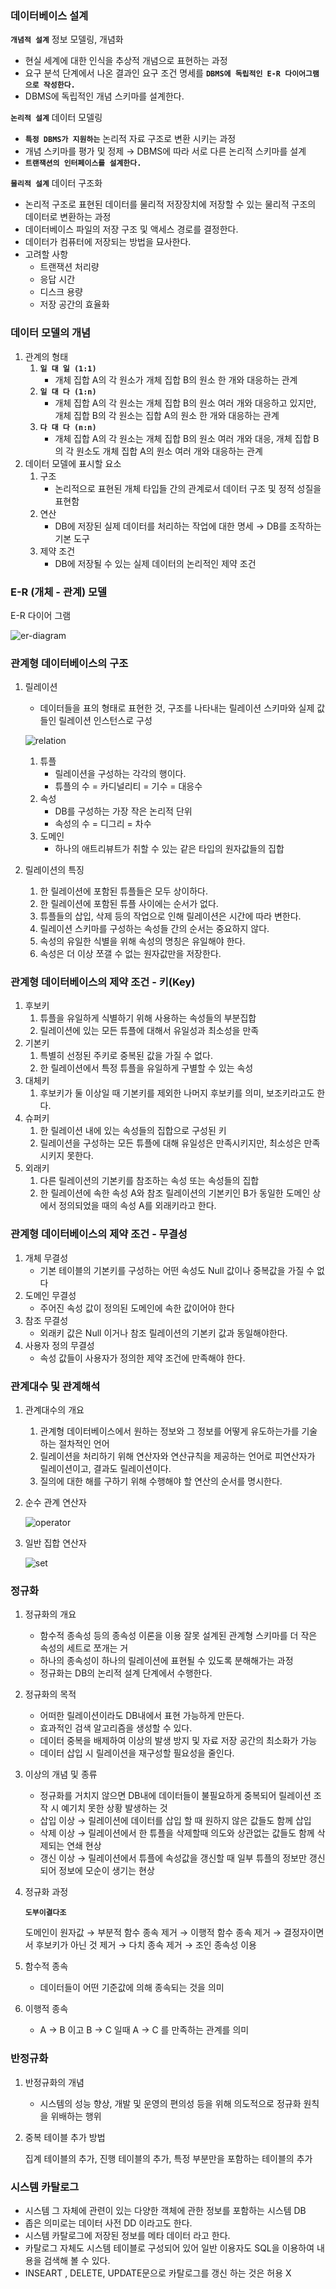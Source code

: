 ### 데이터베이스 설계

**`개념적 설계`** 정보 모델링, 개념화

- 현실 세계에 대한 인식을 추상적 개념으로 표현하는 과정
- 요구 분석 단계에서 나온 결과인 요구 조건 명세를 **`DBMS에 독립적인 E-R 다이어그램으로 작성한다.`**
- DBMS에 독립적인 개념 스키마를 설계한다.

**`논리적 설계`** 데이터 모델링

- **`특정 DBMS가 지원하는`** 논리적 자료 구조로 변환 시키는 과정
- 개념 스키마를 평가 및 정제 → DBMS에 따라 서로 다른 논리적 스키마를 설계
- **`트랜잭션의 인터페이스를 설계한다.`**

**`물리적 설계`** 데이터 구조화

- 논리적 구조로 표현된 데이터를 물리적 저장장치에 저장할 수 있는 물리적 구조의 데이터로 변환하는 과정
- 데이터베이스 파일의 저장 구조 및 액세스 경로를 결정한다.
- 데이터가 컴퓨터에 저장되는 방법을 묘사한다.
- 고려할 사항
    - 트랜잭션 처리량
    - 응답 시간
    - 디스크 용량
    - 저장 공간의 효율화

### 데이터 모델의 개념

1. 관계의 형태
    1. **`일 대 일 (1:1)`** 
        - 개체 집합 A의  각 원소가 개체 집합 B의 원소 한 개와 대응하는 관계
    2. **`일 대 다 (1:n)`** 
        - 개체 집합 A의 각 원소는 개체 집합 B의 원소 여러 개와 대응하고 있지만, 개체 집합 B의 각 원소는 집합 A의 원소 한 개와 대응하는 관계
    3. **`다 대 다 (n:n)`** 
        - 개체 집합 A의 각 원소는 개체 집합 B의 원소 여러 개와 대응, 개체 집합 B의 각 원소도 개체 집합 A의 원소 여러 개와 대응하는 관계
2. 데이터 모델에 표시할 요소
    1. 구조
        - 논리적으로 표현된 개체 타입들 간의 관계로서 데이터 구조 및 정적 성질을 표현함
    2. 연산
        - DB에 저장된 실제 데이터를 처리하는 작업에 대한 명세 → DB를 조작하는 기본 도구
    3. 제약 조건
        - DB에 저장될 수 있는 실제 데이터의 논리적인 제약 조건

### E-R (개체 - 관계) 모델

E-R 다이어 그램 

![er-diagram](../images/er-diagram.png)

### 관계형 데이터베이스의 구조

1. 릴레이션
    - 데이터들을 표의 형태로 표현한 것, 구조를 나타내는 릴레이션 스키마와 실제 값들인 릴레이션 인스턴스로 구성
    
    ![relation](../images/relation.png)
    
    1. 튜플
        - 릴레이션을 구성하는 각각의 행이다.
        - 튜플의 수 = 카디널리티 = 기수 = 대응수
    2. 속성
        - DB를 구성하는 가장 작은 논리적 단위
        - 속성의 수 = 디그리 = 차수
    3. 도메인
        - 하나의 애트리뷰트가 취할 수 있는 같은 타입의 원자값들의 집합
2. 릴레이션의 특징
    1. 한 릴레이션에 포함된 튜플들은 모두 상이하다.
    2. 한 릴레이션에 포함된 튜플 사이에는 순서가 없다.
    3. 튜플들의 삽입, 삭제 등의 작업으로 인해 릴레이션은 시간에 따라 변한다.
    4. 릴레이션 스키마를 구성하는 속성들 간의 순서는 중요하지 않다.
    5. 속성의 유일한 식별을 위해 속성의 명칭은 유일해야 한다.
    6. 속성은 더 이상 쪼갤 수 없는 원자값만을 저장한다.

### 관계형 데이터베이스의 제약 조건 - 키(Key)

1. 후보키
    1. 튜플을 유일하게 식별하기 위해 사용하는 속성들의 부분집합
    2. 릴레이션에 있는 모든 튜플에 대해서 유일성과 최소성을 만족
2. 기본키
    1. 특별히 선정된 주키로 중복된 값을 가질 수 없다.
    2. 한 릴레이션에서 특정 튜플을 유일하게 구별할 수 있는 속성
3. 대체키
    1. 후보키가 둘 이상일 때 기본키를 제외한 나머지 후보키를 의미, 보조키라고도 한다.
4. 슈퍼키
    1. 한 릴레이션 내에 있는 속성들의 집합으로 구성된 키
    2. 릴레이션을 구성하는 모든 튜플에 대해 유일성은 만족시키지만, 최소성은 만족시키지 못한다.
5. 외래키
    1. 다른 릴레이션의 기본키를 참조하는 속성 또는 속성들의 집합
    2. 한 릴레이션에 속한 속성 A와 참조 릴레이션의 기본키인 B가 동일한 도메인 상에서 정의되었을 때의 속성 A를 외래키라고 한다.

### 관계형 데이터베이스의 제약 조건 - 무결성

1. 개체 무결성
    - 기본 테이블의 기본키를 구성하는 어떤 속성도 Null 값이나 중복값을 가질 수 없다
2. 도메인 무결성
    - 주어진 속성 값이 정의된 도메인에 속한 값이어야 한다
3. 참조 무결성
    - 외래키 값은 Null 이거나 참조 릴레이션의 기본키 값과 동일해야한다.
4. 사용자 정의 무결성
    - 속성 값들이 사용자가 정의한 제약 조건에 만족해야 한다.

### 관계대수 및 관계해석

1. 관계대수의 개요
    1. 관계형 데이터베이스에서 원하는 정보와 그 정보를 어떻게 유도하는가를 기술하는 절차적인 언어
    2. 릴레이션을 처리하기 위해 연산자와 연산규칙을 제공하는 언어로 피연산자가 릴레이션이고, 결과도 릴레이션이다.
    3. 질의에 대한 해를 구하기 위해 수행해야 할 연산의 순서를 명시한다.
2. 순수 관계 연산자
    
    ![operator](../images/operator.png)
    
3. 일반 집합 연산자
    
    ![set](../images/set.png)
    

### 정규화

1. 정규화의 개요
    - 함수적 종속성 등의 종속성 이론을 이용 잘못 설계된 관계형 스키마를 더 작은 속성의 세트로 쪼개는 거
    - 하나의 종속성이 하나의 릴레이션에 표현될 수 있도록 분해해가는 과정
    - 정규화는 DB의 논리적 설계 단계에서 수행한다.
2. 정규화의 목적
    - 어떠한 릴레이션이라도 DB내에서 표현 가능하게 만든다.
    - 효과적인 검색 알고리즘을 생성할 수 있다.
    - 데이터 중복을 배제하여 이상의 발생 방지 및 자료 저장 공간의 최소화가 가능
    - 데이터 삽입 시 릴레이션을 재구성할 필요성을 줄인다.
3. 이상의 개념 및 종류
    - 정규화를 거치지 않으면 DB내에 데이터들이 불필요하게 중복되어 릴레이션 조작 시 예기치 못한 상황 발생하는 것
    - 삽입 이상 → 릴레이션에 데이터를 삽입 할 때 원하지 않은 값들도 함께 삽입
    - 삭제 이상 → 릴레이션에서 한 튜플을 삭제할때 의도와 상관없는 값들도 함께 삭제되는 연쇄 현상
    - 갱신 이상 → 릴레이션에서 튜플에 속성값을 갱신할 때 일부 튜플의 정보만 갱신되어 정보에 모순이 생기는 현상
4. 정규화 과정
    
    **`도부이결다조`**
    
    도메인이 원자값 → 부분적 함수 종속 제거 → 이행적 함수 종속 제거 → 결정자이면서 후보키가 아닌 것 제거 → 다치 종속 제거 → 조인 종속성 이용
    
5. 함수적 종속
    - 데이터들이 어떤 기준값에 의해 종속되는 것을 의미
6. 이행적 종속
    - A → B 이고 B → C 일때 A → C 를 만족하는 관계를 의미

### 반정규화

1. 반정규화의 개념
    - 시스템의 성능 향상, 개발 및 운영의 편의성 등을 위해 의도적으로 정규화 원칙을 위배하는 행위
2. 중복 테이블 추가 방법
    
    집계 테이블의 추가, 진행 테이블의 추가, 특정 부분만을 포함하는 테이블의 추가
    

### 시스템 카탈로그

- 시스템 그 자체에 관련이 있는 다양한 객체에 관한 정보를 포함하는 시스템 DB
- 좁은 의미로는 데이터 사전 DD 이라고도 한다.
- 시스템 카탈로그에 저장된 정보를 메타 데이터 라고 한다.
- 카탈로그 자체도 시스템 테이블로 구성되어 있어 일반 이용자도 SQL을 이용하여 내용을 검색해 볼 수 있다.
- INSEART , DELETE, UPDATE문으로 카탈로그를 갱신 하는 것은 허용 X